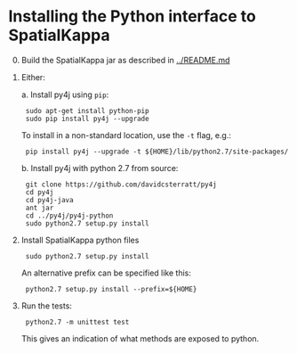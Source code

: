 Installing the Python interface to SpatialKappa
===============================================

0. Build the SpatialKappa jar as described in [../README.md][1]

1. Either:
   
   a. Install py4j using `pip`:

        sudo apt-get install python-pip 
        sudo pip install py4j --upgrade

      To install in a non-standard location, use the `-t` flag, e.g.:
   
        pip install py4j --upgrade -t ${HOME}/lib/python2.7/site-packages/

   b. Install py4j with python 2.7 from source:

        git clone https://github.com/davidcsterratt/py4j
        cd py4j
        cd py4j-java
        ant jar
        cd ../py4j/py4j-python
        sudo python2.7 setup.py install

   
2. Install SpatialKappa python files
   
        sudo python2.7 setup.py install

    An alternative prefix can be specified like this:

        python2.7 setup.py install --prefix=${HOME}

3. Run the tests:

        python2.7 -m unittest test
   
   This gives an indication of what methods are exposed to python.

[1]: ../README.md
